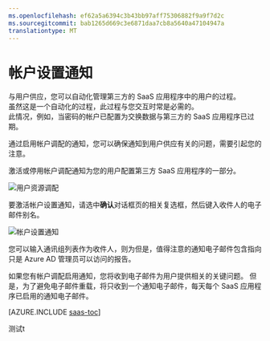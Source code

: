 ```yaml
---
ms.openlocfilehash: ef62a5a6394c3b43bb97aff75306882f9a9f7d2c
ms.sourcegitcommit: bab1265d669c3e6871daa7cb8a5640a47104947a
translationtype: MT
---
```

<properties
    pageTitle="帐户设置通知"
    description="了解如何确保向用户提供有关的问题，需要引起您的注意来启用帐户调配通知通知您。"
    services="active-directory"
    documentationCenter=""
    authors="markusvi"
    manager="swadhwa"
    editor=""/>

<tags
    ms.service="active-directory"
    ms.workload="identity"
    ms.tgt_pltfrm="na"
    ms.devlang="na"
    ms.topic="article"
    ms.date="07/27/2015"
    ms.author="markusvi"/>


# 帐户设置通知

与用户供应，您可以自动化管理第三方的 SaaS 应用程序中的用户的过程。 <br>
虽然这是一个自动化的过程，此过程与您交互时常是必需的。 <br>
此情况，例如，当密码的帐户已配置为交换数据与第三方的 SaaS 应用程序已过期。 

通过启用帐户调配的通知，您可以确保通知到用户供应有关的问题，需要引起您的注意。

激活或停用帐户调配通知为您的用户配置第三方 SaaS 应用程序的一部分。

![用户资源调配][1] 



要激活帐户设置通知，请选中**确认**对话框页的相关复选框，然后键入收件人的电子邮件别名。

![帐户设置通知][2]
 


您可以输入通讯组列表作为收件人，则为但是，值得注意的通知电子邮件包含指向只是 Azure AD 管理员可以访问的报告。

如果您有帐户调配启用通知，您将收到电子邮件为用户提供相关的关键问题。 但是，为了避免电子邮件重载，将只收到一个通知电子邮件，每天每个 SaaS 应用程序已启用的通知电子邮件。


[AZURE.INCLUDE [saas-toc](../../includes/active-directory-saas-toc.md)]

<!--Image references-->
[1]: ./media/active-directory-saas-account-provisioning-notifications/ic766307.png
[2]: ./media/active-directory-saas-account-provisioning-notifications/ic766308.png
测试t
